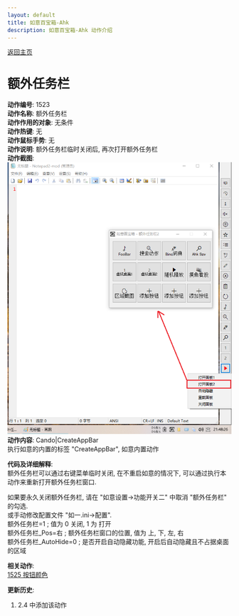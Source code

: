 ```yaml
---
layout: default
title: 如意百宝箱-Ahk
description: 如意百宝箱-Ahk 动作介绍
---
```

<link rel="stylesheet" href="../Actions/css/atom-one-light.min.css">
<script src="../Actions/js/highlight.min.js"></script>
<script>hljs.highlightAll();</script>

[返回主页](../index.md)

# [](#header-2) 额外任务栏

**动作编号**: 1523  
**动作名称**: 额外任务栏  
**动作作用的对象**: 无条件  
**动作热键**: 无  
**动作鼠标手势**: 无  
**动作说明**: 额外任务栏临时关闭后, 再次打开额外任务栏  
**动作截图**:  
  ![额外任务栏](img1/1523.png)  
**动作内容**: Cando|CreateAppBar  
执行如意的内置的标签 "CreateAppBar", 如意内置动作  

**代码及详细解释**:  
额外任务栏可以通过右键菜单临时关闭, 在不重启如意的情况下, 可以通过执行本动作来重新打开额外任务栏窗口.  

如果要永久关闭额外任务栏, 请在 "如意设置→功能开关二" 中取消 "额外任务栏" 的勾选.  
或手动修改配置文件 "如一.ini→配置".  
额外任务栏=1            ; 值为 0 关闭, 1 为 打开  
额外任务栏_Pos=右       ; 额外任务栏窗口的位置, 值为 上, 下, 左, 右  
额外任务栏_AutoHide=0   ; 是否开启自动隐藏功能, 开启后自动隐藏且不占据桌面的区域   

**相关动作**:  
[1525 按钮颜色](1525.md)

**更新历史**:  
1. 2.4 中添加该动作
